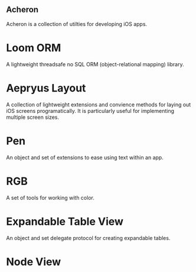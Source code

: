 ## Acheron

Acheron is a collection of utilties for developing iOS apps.

# Loom ORM

A lightweight threadsafe no SQL ORM (object-relational mapping) library.

# Aepryus Layout

A collection of lightweight extensions and convience methods for laying out iOS screens programatically.  It is particularly useful for implementing multiple screen sizes.

# Pen

An object and set of extensions to ease using text within an app.

# RGB

A set of tools for working with color.


# Expandable Table View

An object and set delegate protocol for creating expandable tables.

# Node View


